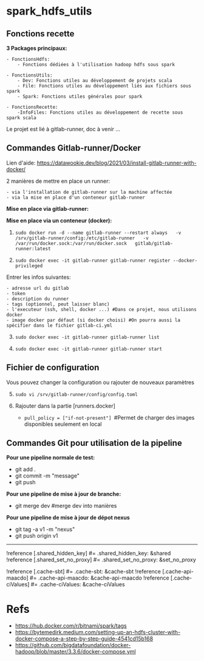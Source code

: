 # spark_hdfs_utils

**Fonctions recette**
-

**3 Packages principaux:**

    - FonctionsHdfs:
        - Fonctions dédiées à l'utilisation hadoop hdfs sous spark

    - FonctionsUtils:
        - Dev: Fonctions utiles au développement de projets scala
        - File: Fonctions utiles au développement liés aux fichiers sous spark
        - Spark: Fonctions utiles générales pour spark

    - FonctionsRecette:
        -InfoFiles: Fonctions utiles au développement de recette sous spark scala



Le projet est lié à gitlab-runner, doc à venir ...


**Commandes Gitlab-runner/Docker**
-

Lien d'aide: https://datawookie.dev/blog/2021/03/install-gitlab-runner-with-docker/

2 manières de mettre en place un runner:

    - via l'installation de gitlab-runner sur la machine affectée
    - via la mise en place d'un conteneur gitlab-runner

**Mise en place via gitlab-runner:**



**Mise en place via un conteneur (docker):**

1.  `sudo docker run -d --name gitlab-runner --restart always   -v /srv/gitlab-runner/config:/etc/gitlab-runner   -v /var/run/docker.sock:/var/run/docker.sock   gitlab/gitlab-runner:latest`

2. `sudo docker exec -it gitlab-runner gitlab-runner register --docker-privileged`

Entrer les infos suivantes:

    - adresse url du gitlab
    - token
    - description du runner
    - tags (optionnel, peut laisser blanc)
    - l'executeur (ssh, shell, docker ...) #Dans ce projet, nous utilisons docker
    - image docker par défaut (si docker choisi) #On pourra aussi la spécifier dans le fichier gitlab-ci.yml


3. `sudo docker exec -it gitlab-runner gitlab-runner list`

4. `sudo docker exec -it gitlab-runner gitlab-runner start`


**Fichier de configuration**
-

Vous pouvez changer la configuration ou rajouter de nouveaux paramètres

5. `sudo vi /srv/gitlab-runner/config/config.toml`

6. Rajouter dans la partie [runners.docker]
    - `pull_policy = ["if-not-present"] `#Permet de charger des images disponibles seulement en local


**Commandes Git pour utilisation de la pipeline**
-

**Pour une pipeline normale de test:**

- git add .
- git commit -m "message"
- git push


**Pour une pipeline de mise à jour de branche:**

- git merge dev  #merge dev into manières


**Pour une pipeline de mise à jour de dépot nexus**

- git tag -a v1 -m "nexus"
- git push origin v1



-------------------------

!reference [.shared_hidden_key] #= .shared_hidden_key: &shared
!reference [.shared_set_no_proxy] #= .shared_set_no_proxy: &set_no_proxy

!reference [.cache-sbt] #= .cache-sbt: &cache-sbt
!reference [.cache-api-maacdo] #= .cache-api-maacdo: &cache-api-maacdo
!reference [.cache-ciValues] #= .cache-ciValues: &cache-ciValues


# Refs

- https://hub.docker.com/r/bitnami/spark/tags
- https://bytemedirk.medium.com/setting-up-an-hdfs-cluster-with-docker-compose-a-step-by-step-guide-4541cd15b168
- https://github.com/bigdatafoundation/docker-hadoop/blob/master/3.3.6/docker-compose.yml
